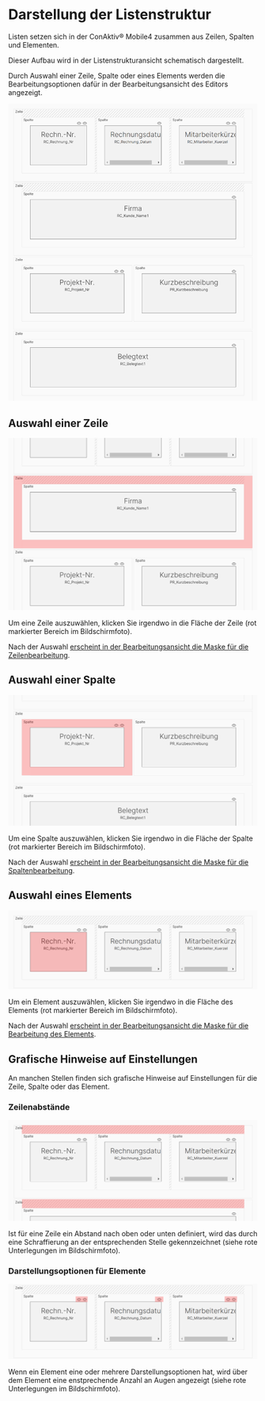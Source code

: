 # Darstellung der Listenstruktur

Listen setzen sich in der ConAktiv® Mobile4 zusammen aus Zeilen, Spalten und Elementen.

Dieser Aufbau wird in der Listenstrukturansicht schematisch dargestellt.

Durch Auswahl einer Zeile, Spalte oder eines Elements werden die Bearbeitungsoptionen dafür in der Bearbeitungsansicht des Editors angezeigt.

![Listenstruktur](./listenstruktur.png)

## Auswahl einer Zeile

![Auswahl Zeile](auswahl-zeile.png)

Um eine Zeile auszuwählen, klicken Sie irgendwo in die Fläche der Zeile (rot markierter Bereich im Bildschirmfoto).

Nach der Auswahl [erscheint in der Bearbeitungsansicht die Maske für die Zeilenbearbeitung](../bearbeitungsansichten/zeilen.md).

## Auswahl einer Spalte

![Auswahl Spalte](auswahl-spalte.png)

Um eine Spalte auszuwählen, klicken Sie irgendwo in die Fläche der Spalte (rot markierter Bereich im Bildschirmfoto).

Nach der Auswahl [erscheint in der Bearbeitungsansicht die Maske für die Spaltenbearbeitung](../bearbeitungsansichten/spalten.md).

## Auswahl eines Elements

![Auswahl Element](auswahl-element.png)

Um ein Element auszuwählen, klicken Sie irgendwo in die Fläche des Elements (rot markierter Bereich im Bildschirmfoto).

Nach der Auswahl [erscheint in der Bearbeitungsansicht die Maske für die Bearbeitung des Elements](../bearbeitungsansichten/elemente.md).

## Grafische Hinweise auf Einstellungen

An manchen Stellen finden sich grafische Hinweise auf Einstellungen für die Zeile, Spalte oder das Element.

### Zeilenabstände

![Zeilenabstände](markierung-zeilenabstand.png)

Ist für eine Zeile ein Abstand nach oben oder unten definiert, wird das durch eine Schraffierung an der entsprechenden Stelle gekennzeichnet (siehe rote Unterlegungen im Bildschirmfoto).

### Darstellungsoptionen für Elemente

![Darstellungsoptionen](markierung-darstellungsoption.png)

Wenn ein Element eine oder mehrere Darstellungsoptionen hat, wird über dem Element eine enstprechende Anzahl an Augen angezeigt (siehe rote Unterlegungen im Bildschirmfoto).
